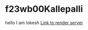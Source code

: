 # f23wb00Kallepalli
hello I am lokesh 
[Link to render server](https://f23wb00kallepalli.onrender.com/)
